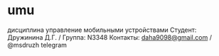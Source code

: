 # umu
дисциплина управление мобильными устройствами
Студент: Дружинина Д.Г. / Группа: N3348
Контакты: daha9098@gmail.com / @msdruzh telegram
